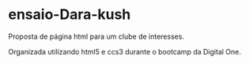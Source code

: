 # ensaio-Dara-kush
Proposta de página html para um clube de interesses.

Organizada utilizando html5 e ccs3 durante o bootcamp da Digital One.
